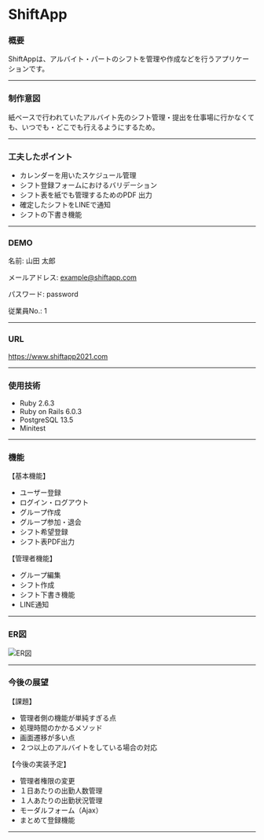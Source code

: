 # ShiftApp

### 概要
ShiftAppは、アルバイト・パートのシフトを管理や作成などを行うアプリケーションです。

***

### 制作意図
紙ベースで行われていたアルバイト先のシフト管理・提出を仕事場に行かなくても、いつでも・どこでも行えるようにするため。

***

### 工夫したポイント
* カレンダーを用いたスケジュール管理
* シフト登録フォームにおけるバリデーション
* シフト表を紙でも管理するためのPDF 出力
* 確定したシフトをLINEで通知
* シフトの下書き機能

***

### DEMO
名前: 山田 太郎

メールアドレス: example@shiftapp.com

パスワード: password

従業員No.: 1

***

### URL
https://www.shiftapp2021.com

***

### 使用技術
* Ruby 2.6.3
* Ruby on Rails 6.0.3
* PostgreSQL 13.5
* Minitest

***

### 機能
【基本機能】

* ユーザー登録
* ログイン・ログアウト
* グループ作成
* グループ参加・退会
* シフト希望登録
* シフト表PDF出力

【管理者機能】

* グループ編集
* シフト作成
* シフト下書き機能
* LINE通知

***

### ER図
![ER図](./erd.png)

***

### 今後の展望
【課題】

* 管理者側の機能が単純すぎる点
* 処理時間のかかるメソッド
* 画面遷移が多い点
* ２つ以上のアルバイトをしている場合の対応

【今後の実装予定】

* 管理者権限の変更
* １日あたりの出勤人数管理
* １人あたりの出勤状況管理
* モーダルフォーム（Ajax）
* まとめて登録機能　

***